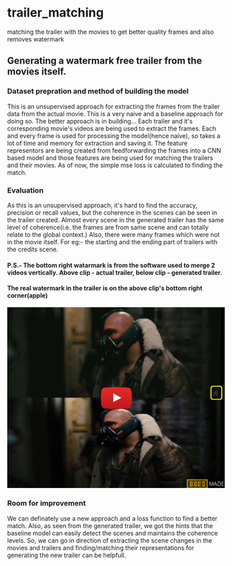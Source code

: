 # trailer_matching
matching the trailer with the movies to get better quality frames and also removes watermark

## Generating a watermark free trailer from the movies itself.
### 


[//]: # (Image References)
[image1]: ./examples/thumbnail.jpg
[image2]: ./examples/thumbnail_video.jpg
[video1]: ./project_video.mp4


### Dataset prepration and method of building the model

This is an unsupervised approach for extracting the frames from the trailer data from the actual movie. This is a very naive and a baseline approach for doing so. The better approach is in building...
Each trailer and it's corresponding movie's videos are being used to extract the frames. Each and every frame is used for processing the model(hence naive), so takes a lot of time and memory for extraction and saving it.
The feature representors are being created from feedforwarding the frames into a CNN based model and those features are being used for matching the trailers and their movies.
As of now, the simple mse loss is calculated to finding the match. 

### Evaluation

As this is an unsupervised approach, it's hard to find the accuracy, precision or recall values, but the coherence in the scenes can be seen in the trailer created. 
Almost every scene in the generated trailer has the same level of coherence(i.e. the frames are from same scene and can totally relate to the global context.) 
Also, there were many frames which were not in the movie itself. For eg:- the starting and the ending part of trailers with the credits scene. 

#### P.S.- The bottom right watarmark is from the software used to merge 2 videos vertically. Above clip - actual trailer, below clip - generated trailer.
#### The real watermark in the trailer is on the above clip's bottom right corner(apple)
[![Watch the video][image2]](https://youtu.be/-BrhNS1Z0PA)


### Room for improvement

We can definately use a new approach and a loss function to find a better match. Also, as seen from the generated trailer, we got the hints that the baseline model can easily detect the scenes and maintains the coherence levels.
So, we can go in direction of extracting the scene changes in the movies and trailers and finding/matching their representations for generating the new trailer can be helpfull.
